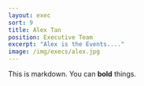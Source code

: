 ```yaml
---
layout: exec
sort: 9
title: Alex Tan
position: Executive Team
excerpt: "Alex is the Events...."
image: /img/execs/alex.jpg  
---
```


This is markdown. You can **bold** things.